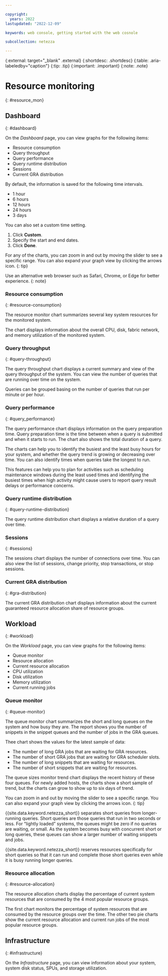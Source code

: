 ```yaml
---

copyright:
  years: 2022
lastupdated: "2022-12-09"

keywords: web console, getting started with the web cosnole

subcollection: netezza

---
```


{:external: target="_blank" .external}
{:shortdesc: .shortdesc}
{:table: .aria-labeledby="caption"}
{:tip: .tip}
{:important: .important}
{:note: .note}

# Resource monitoring
{: #resource_mon}

## Dashboard
{: #dashboard}

On the *Dashboard* page, you can view graphs for the following items:

- Resource consumption
- Query throughput
- Query performance
- Query runtime distribution
- Sessions
- Current GRA distribution

By default, the information is saved for the following time intervals.

- 1 hour
- 6 hours
- 12 hours
- 24 hours
- 3 days

You can also set a custom time setting.

1. Click **Custom**.
1. Specify the start and end dates.
1. Click **Done**.

For any of the charts, you can zoom in and out by moving the slider to see a specific range. You can also expand your graph view by clicking the arrows icon.
{: tip}

Use an alternative web browser such as Safari, Chrome, or Edge for better experience.
{: note}

### Resource consumption
{: #resource-consumption}

The resource monitor chart summarizes several key system resources for the monitored system.

The chart displays information about the overall CPU, disk, fabric network, and memory utilization of the monitored system.

### Query throughput
{: #query-throughput}

The query throughput chart displays a current summary and view of the query throughput of the system. You can view the number of queries that are running over time on the system.

Queries can be grouped basing on the number of queries that run per minute or per hour.

### Query performance
{: #query_performance}

The query performance chart displays information on the query preparation time. Query preparation time is the time between when a query is submitted and when it starts to run. The chart also shows the total duration of a query.

The charts can help you to identify the busiest and the least busy hours for your system, and whether the query trend is growing or decreasing over time. You can also identify times when queries take the longest to run.

This features can help you to plan for activities such as scheduling maintenance windows during the least used times and identifying the busiest times when high activity might cause users to report query result delays or performance concerns.

### Query runtime distribution
{: #query-runtime-distribution}

The query runtime distribution chart displays a relative duration of a query over time.

### Sessions
{: #sessions}

The sessions chart displays the number of connections over time. You can also view the list of sessions, change priority, stop transactions, or stop sessions.

### Current GRA distribution
{: #gra-distribution}

The current GRA distribution chart displays information about the current guaranteed resource allocation share of resource groups.

## Workload
{: #workload}

On the *Workload* page, you can view graphs for the following items:

- Queue monitor
- Resource allocation
- Current resource allocation
- CPU utilization
- Disk utilization
- Memory utilization
- Current running jobs

### Queue monitor
{: #queue-monitor}

The queue monitor chart summarizes the short and long queues on the system and how busy they are. The report shows you the number of snippets in the snippet queues and the number of jobs in the GRA queues.

Thee chart shows the values for the latest sample of data:

- The number of long GRA jobs that are waiting for GRA resources.
- The number of short GRA jobs that are waiting for GRA scheduler slots.
- The number of long snippets that are waiting for resources.
- The number of short snippets that are waiting for resources.

The queue sizes monitor trend chart displays the recent history of these four queues. For newly added hosts, the charts show a short sample of trend, but the charts can grow to show up to six days of trend.

You can zoom in and out by moving the slider to see a specific range. You can also expand your graph view by clicking the arrows icon.
{: tip}

{{site.data.keyword.netezza_short}} separates short queries from longer-running queries. Short queries are those queries that run in two seconds or less. For “lightly loaded” systems, the queues might be zero if no queries are waiting, or small. As the system becomes busy with concurrent short or long queries, these queues can show a larger number of waiting snippets and jobs.

{{site.data.keyword.netezza_short}} reserves resources specifically for short queries so that it can run and complete those short queries even while it is busy running longer queries.

### Resource allocation
{: #resource-allocation}

The resource allocation charts display the percentage of current system resources that are consumed by the 4 most popular resource groups.

The first chart monitors the percentage of system resources that are consumed by the resource groups over the time. The other two pie charts show the current resource allocation and current run jobs of the most popular resource groups.

## Infrastructure
{: #infrastructure}

On the *Infrastructure* page, you can view information about your system, system disk status, SPUs, and storage utilization.
